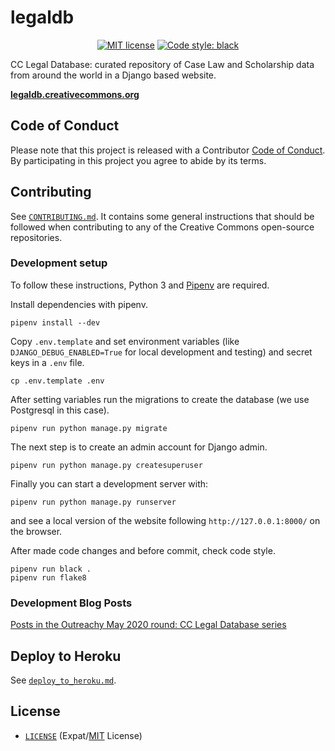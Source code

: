 # legaldb

<p align="center">
    <a href="https://github.com/creativecommons/caselaw/blob/master/LICENSE"><img alt="MIT license" src="https://img.shields.io/github/license/creativecommons/vocabulary.svg?color=brightgreen"/></a>
    <a href="https://github.com/psf/black"><img alt="Code style: black" src="https://img.shields.io/badge/code%20style-black-000000.svg"></a>
</p>

CC Legal Database: curated repository of Case Law and Scholarship data from around the world in a Django based website.

**[legaldb.creativecommons.org](https://legaldb.creativecommons.org/)**


## Code of Conduct

Please note that this project is released with a Contributor [Code of
Conduct](CODE_OF_CONDUCT.md). By participating in this project you agree to
abide by its terms.


## Contributing

See [`CONTRIBUTING.md`](CONTRIBUTING.md). It contains some general instructions
that should be followed when contributing to any of the Creative Commons
open-source repositories.


### Development setup

To follow these instructions, Python 3 and
[Pipenv](https://pipenv.pypa.io/en/latest/) are required.

Install dependencies with pipenv.
```shell
pipenv install --dev
```

Copy `.env.template` and set environment variables (like
`DJANGO_DEBUG_ENABLED=True` for local development and testing) and secret keys
in a `.env` file.
```shell
cp .env.template .env
```

After setting variables run the migrations to create the database (we use
Postgresql in this case).
```shell
pipenv run python manage.py migrate
```

The next step is to create an admin account for Django admin.
```shell
pipenv run python manage.py createsuperuser
```

Finally you can start a development server with:
```shell
pipenv run python manage.py runserver
```
and see a local version of the website following `http://127.0.0.1:8000/` on
the browser.

After made code changes and before commit, check code style.
```shell
pipenv run black .
pipenv run flake8
```


### Development Blog Posts

[Posts in the Outreachy May 2020 round: CC Legal Database series][blogseries]

[blogseries]: https://opensource.creativecommons.org/blog/entries/legal-database-a-new-beginning/#series


## Deploy to Heroku

See [`deploy_to_heroku.md`](deploy_to_heroku.md).


## License

- [`LICENSE`](LICENSE) (Expat/[MIT][mit] License)

[mit]: http://www.opensource.org/licenses/MIT "The MIT License | Open Source Initiative"
